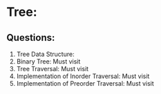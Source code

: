 # Tree: 

## Questions: 

1. Tree Data Structure: 
2. Binary Tree: Must visit
3. Tree Traversal: Must visit
4. Implementation of Inorder Traversal: Must visit
5. Implementation of Preorder Traversal: Must visit
